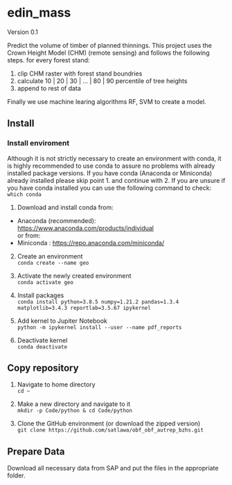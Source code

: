 # edin_mass

Version 0.1<br>

Predict the volume of timber of planned thinnings. This project uses the Crown Height Model (CHM) (remote sensing) and follows the following steps.
for every forest stand:

1. clip CHM raster with forest stand boundries
2. calculate 10 | 20 | 30 | ... | 80 | 90 percentile of tree heights
3. append to rest of data

Finally we use machine learing algorithms RF, SVM to create a model.

## Install

### Install enviroment
Although it is not strictly necessary to create an environment with conda, it is highly recommended to use conda to assure no problems with already installed package versions. If you have conda (Anaconda or Miniconda) already installed please skip point 1. and continue with 2. If you are unsure if you have conda installed you can use the following command to check:<br>
```which conda```

1. Download and install conda from:<br>
  * Anaconda (recommended): https://www.anaconda.com/products/individual<br>
or from:<br>
  * Miniconda :             https://repo.anaconda.com/miniconda/<br>

2. Create an environment<br>
```conda create --name geo```

3. Activate the newly created environment<br>
```conda activate geo```

4. Install packages<br>
```conda install python=3.8.5 numpy=1.21.2 pandas=1.3.4 matplotlib=3.4.3 reportlab=3.5.67 ipykernel```

5. Add kernel to Jupiter Notebook<br>
```python -m ipykernel install --user --name pdf_reports```

6. Deactivate kernel<br>
```conda deactivate```

## Copy repository

1. Navigate to home directory<br>
```cd ~```

2. Make a new directory and navigate to it<br>
```mkdir -p Code/python & cd Code/python```

3. Clone the GitHub environment (or download the zipped version)<br>
```git clone https://github.com/satlawa/obf_obf_autrep_bzhs.git```

## Prepare Data
Download all necessary data from SAP and put the files in the appropriate folder.<br>
